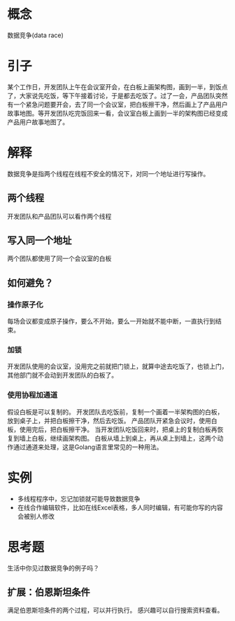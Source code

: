 # 概念

数据竞争(data race)

# 引子

某个工作日，开发团队上午在会议室开会，在白板上画架构图，画到一半，到饭点了，大家说先吃饭，等下午接着讨论，于是都去吃饭了。过了一会，产品团队突然有一个紧急问题要开会，去了同一个会议室，把白板擦干净，然后画上了产品用户故事地图。等开发团队吃完饭回来一看，会议室白板上画到一半的架构图已经变成产品用户故事地图了。

# 解释

数据竞争是指两个线程在线程不安全的情况下，对同一个地址进行写操作。

## 两个线程

开发团队和产品团队可以看作两个线程

## 写入同一个地址

两个团队都使用了同一个会议室的白板

## 如何避免？

### 操作原子化

每场会议都变成原子操作，要么不开始，要么一开始就不能中断，一直执行到结束。

### 加锁

开发团队使用的会议室，没用完之前就把门锁上，就算中途去吃饭了，也锁上门，其他部门就不会动到开发团队的白板了。

### 使用协程加通道

假设白板是可以复制的。
开发团队去吃饭前，复制一个画着一半架构图的白板，放到桌子上，并把白板擦干净，然后去吃饭。
产品团队开紧急会议时，使用白板，使用完后，把白板擦干净。
当开发团队吃饭回来时，把桌上的复制白板再恢复到墙上白板，继续画架构图。
白板从墙上到桌上，再从桌上到墙上，这两个动作通过通道来处理，这是Golang语言里常见的一种用法。

# 实例

- 多线程程序中，忘记加锁就可能导致数据竞争
- 在线合作编辑软件，比如在线Excel表格，多人同时编辑，有可能你写的内容会被别人修改

# 思考题

生活中你见过数据竞争的例子吗？

## 扩展：伯恩斯坦条件

满足伯恩斯坦条件的两个过程，可以并行执行。
感兴趣可以自行搜索资料查看。

